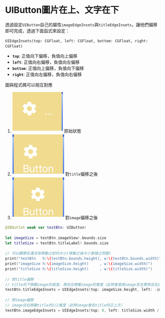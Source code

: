 # UIButton圖片在上、文字在下

透過設定`UIButton`自己的屬性`imageEdgeInsets`與`titleEdgeInsets`，讓他們偏移即可完成，透過下面函式來設定：

`UIEdgeInsets(top: CGFloat, left: CGFloat, bottom: CGFloat, right: CGFloat)`

* **`top`**: 正值向下偏移，負值向上偏移
* **`left`**: 正值向右偏移，負值向左偏移
* **`bottom`**: 正值向上偏移，負值向下偏移
* **`right`**: 正值向左偏移，負值向右偏移



圖與程式碼可以相互對應

1. ![](.gitbook/assets/ying-mu-kuai-zhao-20190925-shang-wu-12.06.39.png) 原始狀態
2. ![](.gitbook/assets/ying-mu-kuai-zhao-20190925-shang-wu-12.06.16.png) 對`title`偏移之後
3. ![](.gitbook/assets/ying-mu-kuai-zhao-20190925-shang-wu-12.05.37.png) 對`image`偏移之後

```swift
@IBOutlet weak var testBtn: UIButton!

let imageSize = testBtn.imageView!.bounds.size
let titleSize = testBtn.titleLabel!.bounds.size

// 可以觀察在還沒有移動之前的大小(移動之後大小會隨之而變)
print("testBtn   h:\(testBtn.bounds.height), w:\(testBtn.bounds.width)")
print("imageSize h:\(imageSize.height)     , w:\(imageSize.width)")
print("titleSize h:\(titleSize.height)     , w:\(titleSize.width)")

// 對title偏移
// title向下移動image的高度，再向左移動image的寬度（此時會是與image至左靠齊且在image的下方）
testBtn.titleEdgeInsets = UIEdgeInsets(top: imageSize.height, left: -imageSize.width, bottom: 0, right: 0)

// 對image偏移
// image往右移動title的1/2寬度（此時image會在title的正上方）
testBtn.imageEdgeInsets = UIEdgeInsets(top: 0, left: titleSize.width / 2, bottom: 0 + interval, right: 0)
```

